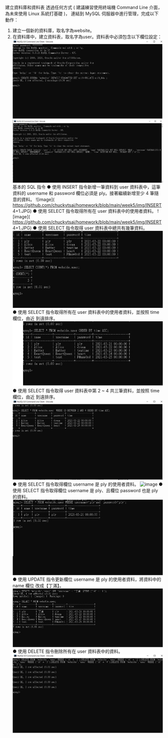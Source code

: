 ﻿建立資料庫和資料表
透過任何方式 ( 建議練習使用終端機 Command Line 介面，為未來使用 Linux 系統打基礎 )，
連結到 MySQL 伺服器中進行管理，完成以下動作：
1. 建立一個新的資料庫，取名字為website。
2. 在資料庫中，建立資料表，取名字為user。資料表中必須包含以下欄位設定：
![image]( https://github.com/chuckytsai/homework/blob/main/week5/img/website.JPG)
![image]( https://github.com/chuckytsai/homework/blob/main/week5/img/usertable.JPG)
基本的 SQL 指令
● 使用 INSERT 指令新增一筆資料到 user 資料表中，這筆資料的 username 和
password 欄位必須是 ply。接著繼續新增至少 4 筆隨意的資料。
![image]( https://github.com/chuckytsai/homework/blob/main/week5/img/INSERT 4+1.JPG)
● 使用 SELECT 指令取得所有在 user 資料表中的使用者資料。
![image]( https://github.com/chuckytsai/homework/blob/main/week5/img/INSERT 4+1.JPG)
● 使用 SELECT 指令取得 user 資料表中總共有幾筆資料。
![image]( https://github.com/chuckytsai/homework/blob/main/week5/img/COUNT.JPG)
● 使用 SELECT 指令取得所有在 user 資料表中的使用者資料，並按照 time 欄位，由近
到遠排序。
![image]( https://github.com/chuckytsai/homework/blob/main/week5/img/orderBy.JPG)
● 使用 SELECT 指令取得 user 資料表中第 2 ~ 4 共三筆資料，並按照 time 欄位，由近
到遠排序。
![image]( https://github.com/chuckytsai/homework/blob/main/week5/img/where2-4.JPG)
● 使用 SELECT 指令取得欄位 username 是 ply 的使用者資料。
![image]( https://github.com/chuckytsai/homework/blob/main/week5/img/wherePLY..JPG)
● 使用 SELECT 指令取得欄位 username 是 ply、且欄位 password 也是 ply 的資料。
![image]( https://github.com/chuckytsai/homework/blob/main/week5/img/wherePLYandPW.JPG)
● 使用 UPDATE 指令更新欄位 username 是 ply 的使用者資料，將資料中的 name 欄位
改成【丁滿】。
![image]( https://github.com/chuckytsai/homework/blob/main/week5/img/PLY丁滿.JPG)
● 使用 DELETE 指令刪除所有在 user 資料表中的資料。
![image]( https://github.com/chuckytsai/homework/blob/main/week5/img/delete.JPG)

